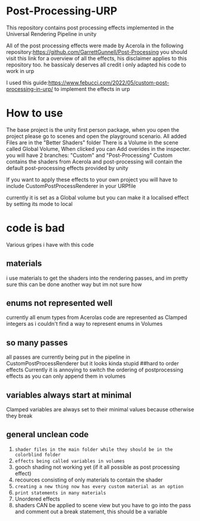 # Post-Processing-URP

This repository contains post processing effects implemented in the Universal Rendering Pipeline in unity

All of the post processing effects were made by Acerola in the following repository:https://github.com/GarrettGunnell/Post-Processing
you should visit this link for a overview of all the effects, his disclaimer applies to this repository too. he bassicaly deserves all credit i only adapted his code to work in urp

I used this guide:https://www.febucci.com/2022/05/custom-post-processing-in-urp/ to implement the effects in urp

# How to use

The base project is the unity first person package, when you open the project please go to scenes and open the playground scenario. All added Files are in the "Better Shaders" folder
There is a Volume in the scene called Global Volume, When clicked you can Add overides in the inspecter. you will have 2 branches: "Custom" and "Post-Processing" Custom contains the shaders from Acerola and post-processing will contain the default post-processing effects provided by unity

If you want to apply these effects to your own project you will have to include CustomPostProcessRenderer in your URPfile

currently it is set as a Global volume but you can make it a localised effect by setting its mode to local
# code is bad
Various gripes i have with this code
## materials
i use materials to get the shaders into the rendering passes, and im pretty sure this can be done another way but im not sure how
## enums not represented well
currently all enum types from Acerolas code are represented as Clamped integers as i couldn't find a way to represent enums in Volumes
## so many passes
all passes are currently being put in the pipeline in CustomPostProcessRenderer but it looks kinda stupid
##hard to order effects
Currently it is annoying to switch the ordering of postprocessing effects as you can only append them in volumes
## variables always start at minimal
Clamped variables are always set to their minimal values because otherwise they break
## general unclean code
1. ``shader files in the main folder while they should be in the colorblind folder``
2. ``effects being called variables in volumes``
3. gooch shading not working yet (if it all possible as post processing effect)
4. recources consisting of only materials to contain the shader
5. ``creating a new thing now has every custom material as an option``
6. ``print statements in many materials`` 
7. Unordered effects
8. shaders CAN be applied to scene view but you have to go into the pass and comment out a break statement, this should be a variable


